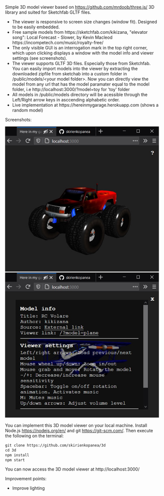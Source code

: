 Simple 3D model viewer based on https://github.com/mrdoob/three.js/ 3D library and suited for Sketchfab GLTF files.
<ul>
  <li>The viewer is responsive to screen size changes (window fit). Designed to be easily embedded.</li>
  <li>Free sample models from https://sketchfab.com/kikizana, "elevator song": Local Forecast - Slower, by Kevin Macleod https://incompetech.com/music/royalty-free/</li>
  <li>The only visible GUI is an interrogation mark in the top right corner, which upon clicking displays a window with the model info and viewer settings (see screenshots).</li>
    <li>The viewer supports GLTF 3D files. Especially those from Sketchfab. You can easily import models into the viewer by extracting the downloaded zipfile from sketchab into a custom folder in /public/models/&lt;your model folder&gt;. Now you can directly view the model from any url that has the model paramater equal to the model folder, i.e http://localhost:3000/?model=toy for 'toy' folder</li>
    <li>All models in /public/models directory will be acessible through the Left/Right arrow keys in asccending alphabetic order.</li>
  <li>Live implementation at https://hereinmygarage.herokuapp.com (shows a random model)
</ul>
Screenshots:

![Preview](screenshot0.jpg)
![Preview](screenshot1.jpg)

You can implement this 3D model viewer on your local machine. Install Node.js https://nodejs.org/en/ and git https://git-scm.com/. Then execute the following on the terminal:

```console
git clone https://github.com/skirienkopanea/3d
cd 3d
npm install
npm start
```

You can now access the 3D model viewer at http://localhost:3000/

Improvement points:
<ul>
  <li>Improve lighting</li>
</ul>
